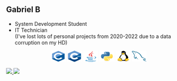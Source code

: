 ## Gabriel B
- System Development Student</br>
- IT Technician</br>
(I've lost lots of personal projects from 2020-2022 due to a data corruption on my HD)</br>
<div style="display: inline_block;" align="center">
<img align="center" alt="C" height="30" width="40" src="https://raw.githubusercontent.com/devicons/devicon/master/icons/c/c-original.svg">
<img align="center" alt="CPlusPlus" height="30" width="40" src="https://raw.githubusercontent.com/devicons/devicon/master/icons/cplusplus/cplusplus-original.svg">
<img align="center" alt="Java" height="30" width="40" src="https://raw.githubusercontent.com/devicons/devicon/master/icons/java/java-original.svg">
<img align="center" alt="Python" height="30" width="40" src="https://raw.githubusercontent.com/devicons/devicon/master/icons/python/python-original.svg">
<img align="center" alt="Linux" height="30" width="40" src="https://raw.githubusercontent.com/devicons/devicon/master/icons/linux/linux-original.svg">
<img align="center" alt="MySQL" height="30" width="40" src="https://raw.githubusercontent.com/devicons/devicon/master/icons/mysql/mysql-original.svg">
</div><br/>

<div>
  <a href="https://github.com/g-brrzzn">
  <img src="https://github-readme-stats.vercel.app/api?username=g-brrzzn&show_icons=true&theme=gotham&include_all_commits=true&count_private=true"/>
  <img src="https://github-readme-stats.vercel.app/api/top-langs/?username=g-brrzzn&layout=compact&langs_count=7&theme=gotham"/>
</div>

